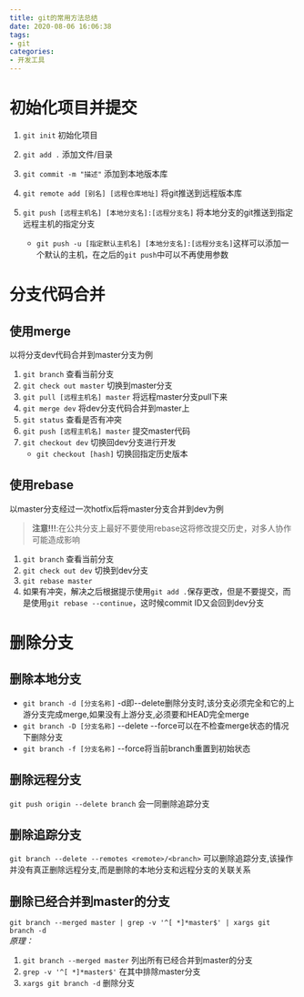```yaml
---
title: git的常用方法总结
date: 2020-08-06 16:06:38
tags:
- git
categories:
- 开发工具
---
```


# 初始化项目并提交

1. `git init` 初始化项目

2. `git add .` 添加文件/目录

3. `git commit -m "描述"` 添加到本地版本库

4. `git remote add [别名] [远程仓库地址]` 将git推送到远程版本库

5. `git push [远程主机名] [本地分支名]:[远程分支名]` 将本地分支的git推送到指定远程主机的指定分支 
   
   - `git push -u [指定默认主机名] [本地分支名]:[远程分支名]`这样可以添加一个默认的主机，在之后的`git push`中可以不再使用参数
     
     <!-- more -->

# 分支代码合并

## 使用merge

以将分支dev代码合并到master分支为例

1. `git branch` 查看当前分支
2. `git check out master` 切换到master分支
3. `git pull [远程主机名] master` 将远程master分支pull下来
4. `git merge dev` 将dev分支代码合并到master上
5. `git status` 查看是否有冲突
6. `git push [远程主机名] master` 提交master代码
7. `git checkout dev` 切换回dev分支进行开发
   - `git checkout [hash]` 切换回指定历史版本 

## 使用rebase

以master分支经过一次hotfix后将master分支合并到dev为例

> **注意!!!**:在公共分支上最好不要使用rebase这将修改提交历史，对多人协作可能造成影响

1. `git branch` 查看当前分支
2. `git check out dev` 切换到dev分支
3. `git rebase master` 
4. 如果有冲突，解决之后根据提示使用`git add .`保存更改，但是不要提交，而是使用`git rebase --continue`，这时候commit ID又会回到dev分支

# 删除分支

## 删除本地分支

- `git branch -d [分支名称]` -d即--delete删除分支时,该分支必须完全和它的上游分支完成merge,如果没有上游分支,必须要和HEAD完全merge
- `git branch -D [分支名称]` --delete --force可以在不检查merge状态的情况下删除分支
- `git branch -f [分支名称]` --force将当前branch重置到初始状态

## 删除远程分支

`git push origin --delete branch` 会一同删除追踪分支

## 删除追踪分支

`git branch --delete --remotes <remote>/<branch>` 可以删除追踪分支,该操作并没有真正删除远程分支,而是删除的本地分支和远程分支的关联关系

## 删除已经合并到master的分支

`git branch --merged master | grep -v '^[ *]*master$' | xargs git branch -d`<br>*原理：* 

1. `git branch --merged master` 列出所有已经合并到master的分支
2. `grep -v '^[ *]*master$'` 在其中排除master分支
3. `xargs git branch -d` 删除分支
